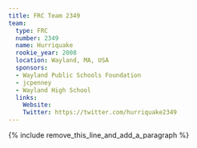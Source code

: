 ```yaml
---
title: FRC Team 2349
team:
  type: FRC
  number: 2349
  name: Hurriquake
  rookie_year: 2008
  location: Wayland, MA, USA
  sponsors:
  - Wayland Public Schools Foundation
  - jcpenney
  - Wayland High School
  links:
    Website:
    Twitter: https://twitter.com/hurriquake2349
---
```


{% include remove_this_line_and_add_a_paragraph %}